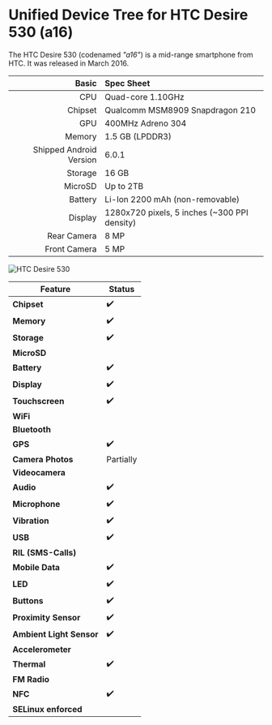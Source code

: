 Unified Device Tree for HTC Desire 530 (a16)
=====================================

The HTC Desire 530 (codenamed _"a16"_) is a mid-range smartphone from HTC.
It was released in March 2016.

Basic   | Spec Sheet
-------:|:-------------------------
CPU     | Quad-core 1.10GHz
Chipset | Qualcomm MSM8909 Snapdragon 210
GPU     | 400MHz Adreno 304
Memory  | 1.5 GB (LPDDR3)
Shipped Android Version | 6.0.1
Storage | 16 GB
MicroSD | Up to 2TB
Battery | Li-Ion 2200 mAh (non-removable)
Display | 1280x720 pixels, 5 inches (~300 PPI density)
Rear Camera  | 8 MP
Front Camera | 5 MP

![HTC Desire 530](https://fdn2.gsmarena.com/vv/pics/htc/htc-a16-desire-530-1.jpg "HTC Desire 530")



| Feature                   | Status          |
|---------------------------|-----------------|
| **Chipset**               | :heavy_check_mark: |
| **Memory**                | :heavy_check_mark: |
| **Storage**               | :heavy_check_mark: |
| **MicroSD**               | |
| **Battery**               | :heavy_check_mark: |
| **Display**               | :heavy_check_mark: |
| **Touchscreen**           | :heavy_check_mark: |
| **WiFi**                  | |
| **Bluetooth**             | |
| **GPS**                   | :heavy_check_mark: |
| **Camera Photos**         | Partially |
| **Videocamera**           | |
| **Audio**                 | :heavy_check_mark: |
| **Microphone**            | :heavy_check_mark: |
| **Vibration**             | :heavy_check_mark: |
| **USB**                   | :heavy_check_mark: |
| **RIL (SMS-Calls)**       | |
| **Mobile Data**           | :heavy_check_mark: |
| **LED**                   | :heavy_check_mark: |
| **Buttons**               | :heavy_check_mark: |
| **Proximity Sensor**      | :heavy_check_mark: |
| **Ambient Light Sensor**  | :heavy_check_mark: |
| **Accelerometer**         | |
| **Thermal**               | :heavy_check_mark: |
| **FM Radio**              | |
| **NFC**                   | :heavy_check_mark: |
| **SELinux enforced**      | |
